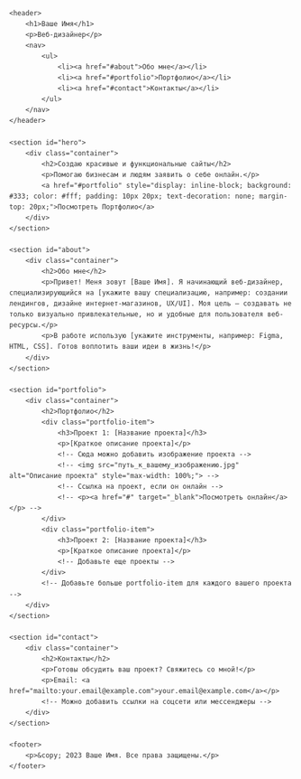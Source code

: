 <!DOCTYPE html>
<html lang="ru">
<head>
    <meta charset="UTF-8">
    <meta name="viewport" content="width=device-width, initial-scale=1.0">
    <title>Ваше Имя - Веб-дизайнер</title>
    <link rel="stylesheet" href="style.css">
    <style>
        /* Базовые стили для начального вида, можно перенести в style.css */
        body {
            font-family: sans-serif;
            margin: 0;
            line-height: 1.6;
            color: #333;
        }
        header {
            background: #f4f4f4;
            padding: 1rem 0;
            text-align: center;
        }
        nav ul {
            padding: 0;
            list-style: none;
        }
        nav ul li {
            display: inline;
            margin: 0 10px;
        }
        nav a {
            text-decoration: none;
            color: #333;
            font-weight: bold;
        }
        .container {
            width: 80%;
            margin: auto;
            overflow: hidden;
            padding: 20px 0;
        }
        #hero {
            background: #e2e2e2;
            text-align: center;
            padding: 4rem 0;
        }
        #portfolio .portfolio-item {
            border: 1px solid #ccc;
            margin-bottom: 20px;
            padding: 15px;
        }
        footer {
            text-align: center;
            padding: 1rem 0;
            background: #333;
            color: #fff;
        }
    </style>
</head>
<body>

    <header>
        <h1>Ваше Имя</h1>
        <p>Веб-дизайнер</p>
        <nav>
            <ul>
                <li><a href="#about">Обо мне</a></li>
                <li><a href="#portfolio">Портфолио</a></li>
                <li><a href="#contact">Контакты</a></li>
            </ul>
        </nav>
    </header>

    <section id="hero">
        <div class="container">
            <h2>Создаю красивые и функциональные сайты</h2>
            <p>Помогаю бизнесам и людям заявить о себе онлайн.</p>
            <a href="#portfolio" style="display: inline-block; background: #333; color: #fff; padding: 10px 20px; text-decoration: none; margin-top: 20px;">Посмотреть Портфолио</a>
        </div>
    </section>

    <section id="about">
        <div class="container">
            <h2>Обо мне</h2>
            <p>Привет! Меня зовут [Ваше Имя]. Я начинающий веб-дизайнер, специализирующийся на [укажите вашу специализацию, например: создании лендингов, дизайне интернет-магазинов, UX/UI]. Моя цель — создавать не только визуально привлекательные, но и удобные для пользователя веб-ресурсы.</p>
            <p>В работе использую [укажите инструменты, например: Figma, HTML, CSS]. Готов воплотить ваши идеи в жизнь!</p>
        </div>
    </section>

    <section id="portfolio">
        <div class="container">
            <h2>Портфолио</h2>
            <div class="portfolio-item">
                <h3>Проект 1: [Название проекта]</h3>
                <p>[Краткое описание проекта]</p>
                <!-- Сюда можно добавить изображение проекта -->
                <!-- <img src="путь_к_вашему_изображению.jpg" alt="Описание проекта" style="max-width: 100%;"> -->
                <!-- Ссылка на проект, если он онлайн -->
                <!-- <p><a href="#" target="_blank">Посмотреть онлайн</a></p> -->
            </div>
            <div class="portfolio-item">
                <h3>Проект 2: [Название проекта]</h3>
                <p>[Краткое описание проекта]</p>
                <!-- Добавьте еще проекты -->
            </div>
            <!-- Добавьте больше portfolio-item для каждого вашего проекта -->
        </div>
    </section>

    <section id="contact">
        <div class="container">
            <h2>Контакты</h2>
            <p>Готовы обсудить ваш проект? Свяжитесь со мной!</p>
            <p>Email: <a href="mailto:your.email@example.com">your.email@example.com</a></p>
            <!-- Можно добавить ссылки на соцсети или мессенджеры -->
        </div>
    </section>

    <footer>
        <p>&copy; 2023 Ваше Имя. Все права защищены.</p>
    </footer>

</body>
</html>
